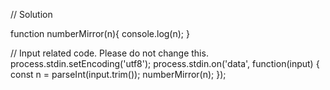 // Solution

function numberMirror(n){
    console.log(n);
}

// Input related code. Please do not change this.
process.stdin.setEncoding('utf8');
process.stdin.on('data', function(input) {
   const n = parseInt(input.trim()); 
   numberMirror(n);
});

